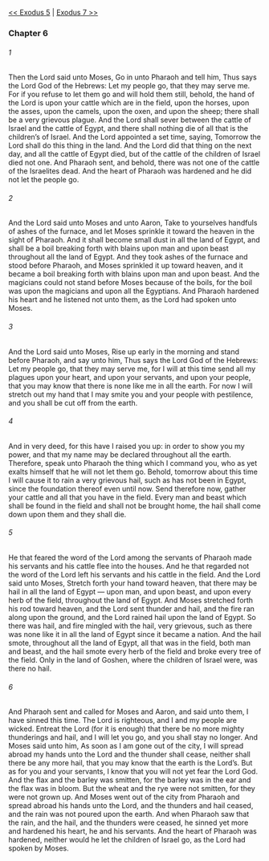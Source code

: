 [<< Exodus 5](Exodus%205)  |  [Exodus 7 >>](Exodus%207)

### Chapter 6
###### 1
Then the Lord said unto Moses, Go in unto Pharaoh and tell him, Thus says the Lord God of the Hebrews: Let my people go, that they may serve me. For if you refuse to let them go and will hold them still, behold, the hand of the Lord is upon your cattle which are in the field, upon the horses, upon the asses, upon the camels, upon the oxen, and upon the sheep; there shall be a very grievous plague. And the Lord shall sever between the cattle of Israel and the cattle of Egypt, and there shall nothing die of all that is the children’s of Israel. And the Lord appointed a set time, saying, Tomorrow the Lord shall do this thing in the land. And the Lord did that thing on the next day, and all the cattle of Egypt died, but of the cattle of the children of Israel died not one. And Pharaoh sent, and behold, there was not one of the cattle of the Israelites dead. And the heart of Pharaoh was hardened and he did not let the people go.

###### 2
And the Lord said unto Moses and unto Aaron, Take to yourselves handfuls of ashes of the furnace, and let Moses sprinkle it toward the heaven in the sight of Pharaoh. And it shall become small dust in all the land of Egypt, and shall be a boil breaking forth with blains upon man and upon beast throughout all the land of Egypt. And they took ashes of the furnace and stood before Pharaoh, and Moses sprinkled it up toward heaven, and it became a boil breaking forth with blains upon man and upon beast. And the magicians could not stand before Moses because of the boils, for the boil was upon the magicians and upon all the Egyptians. And Pharaoh hardened his heart and he listened not unto them, as the Lord had spoken unto Moses.

###### 3
And the Lord said unto Moses, Rise up early in the morning and stand before Pharaoh, and say unto him, Thus says the Lord God of the Hebrews: Let my people go, that they may serve me, for I will at this time send all my plagues upon your heart, and upon your servants, and upon your people, that you may know that there is none like me in all the earth. For now I will stretch out my hand that I may smite you and your people with pestilence, and you shall be cut off from the earth.

###### 4
And in very deed, for this have I raised you up: in order to show you my power, and that my name may be declared throughout all the earth. Therefore, speak unto Pharaoh the thing which I command you, who as yet exalts himself that he will not let them go. Behold, tomorrow about this time I will cause it to rain a very grievous hail, such as has not been in Egypt, since the foundation thereof even until now. Send therefore now, gather your cattle and all that you have in the field. Every man and beast which shall be found in the field and shall not be brought home, the hail shall come down upon them and they shall die.

###### 5
He that feared the word of the Lord among the servants of Pharaoh made his servants and his cattle flee into the houses. And he that regarded not the word of the Lord left his servants and his cattle in the field. And the Lord said unto Moses, Stretch forth your hand toward heaven, that there may be hail in all the land of Egypt — upon man, and upon beast, and upon every herb of the field, throughout the land of Egypt. And Moses stretched forth his rod toward heaven, and the Lord sent thunder and hail, and the fire ran along upon the ground, and the Lord rained hail upon the land of Egypt. So there was hail, and fire mingled with the hail, very grievous, such as there was none like it in all the land of Egypt since it became a nation. And the hail smote, throughout all the land of Egypt, all that was in the field, both man and beast, and the hail smote every herb of the field and broke every tree of the field. Only in the land of Goshen, where the children of Israel were, was there no hail.

###### 6
And Pharaoh sent and called for Moses and Aaron, and said unto them, I have sinned this time. The Lord is righteous, and I and my people are wicked. Entreat the Lord (for it is enough) that there be no more mighty thunderings and hail, and I will let you go, and you shall stay no longer. And Moses said unto him, As soon as I am gone out of the city, I will spread abroad my hands unto the Lord and the thunder shall cease, neither shall there be any more hail, that you may know that the earth is the Lord’s. But as for you and your servants, I know that you will not yet fear the Lord God. And the flax and the barley was smitten, for the barley was in the ear and the flax was in bloom. But the wheat and the rye were not smitten, for they were not grown up. And Moses went out of the city from Pharaoh and spread abroad his hands unto the Lord, and the thunders and hail ceased, and the rain was not poured upon the earth. And when Pharaoh saw that the rain, and the hail, and the thunders were ceased, he sinned yet more and hardened his heart, he and his servants. And the heart of Pharaoh was hardened, neither would he let the children of Israel go, as the Lord had spoken by Moses.